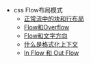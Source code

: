 - css Flow布局模式
    - [正常流中的块和行布局](css-flow-layout/normal-flow.md)
    - [Flow和Overflow]()
    - [Flow和文字方向]()
    - [什么是格式化上下文]()
    - [In Flow 和 Out Flow]()